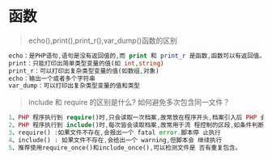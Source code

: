 
# 函数


> echo(),print(),print_r(),var_dump()函数的区别

```php
echo：是PHP语句,语句是没有返回值的,而 print 和 print_r 是函数,函数可以有返回值。
print：只能打印出简单类型变量的值(如 int,string)
print_r：可以打印出复杂类型变量的值(如数组,对象)
echo：输出一个或者多个字符串
var_dump：可以打印出复杂类型变量的值和类型
```

> include 和 require 的区别是什么? 如何避免多次包含同一文件？

```php
1、PHP 程序执行到 require()时,只会读取一次档案,故常放在程序开头,档案引入后 PHP 会将网页档重新编译,让引入档成为原先网页 的一部分。
2、PHP 程序执行到 include()时,每次皆会读取档案,故常用于流 程控制的区段,如条件判断或循环中。
3、require() :如果文件不存在,会报出一个 fatal error.脚本停 止执行
4、include() : 如果文件不存在,会给出一个 warning,但脚本会 继续执行 
5、推荐使用require_once()和include_once(),可以检测文件是 否有重复包含。
```

> 

```php

```

> 

```php

```

> 

```php

```

> 

```php

```

> 

```php

```

> 

```php

```

> 

```php

```

> 

```php

```


